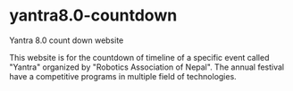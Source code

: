 # yantra8.0-countdown
Yantra 8.0 count down website

This website is for the countdown of timeline of a specific event called "Yantra" organized by "Robotics Association of Nepal".
The annual festival have a competitive programs in multiple field of technologies.
